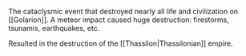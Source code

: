 The cataclysmic event that destroyed nearly all life and civilization on [[Golarion]]. A meteor impact caused huge destruction: firestorms, tsunamis, earthquakes, etc.

Resulted in the destruction of the [[Thassilon|Thassilonian]] empire.